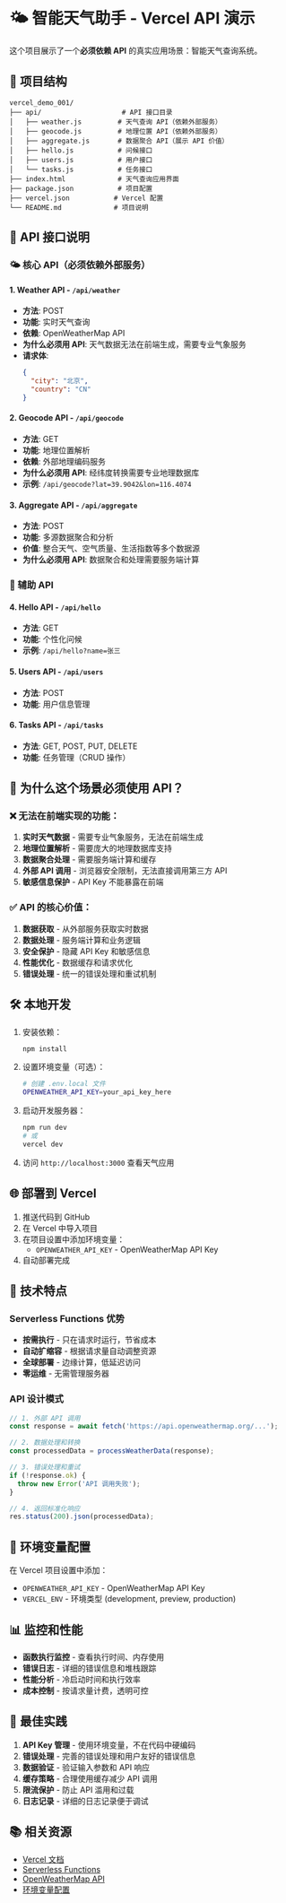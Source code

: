 # 🌤️ 智能天气助手 - Vercel API 演示

这个项目展示了一个**必须依赖 API** 的真实应用场景：智能天气查询系统。

## 🚀 项目结构

```
vercel_demo_001/
├── api/                    # API 接口目录
│   ├── weather.js         # 天气查询 API（依赖外部服务）
│   ├── geocode.js         # 地理位置 API（依赖外部服务）
│   ├── aggregate.js       # 数据聚合 API（展示 API 价值）
│   ├── hello.js           # 问候接口
│   ├── users.js           # 用户接口
│   └── tasks.js           # 任务接口
├── index.html             # 天气查询应用界面
├── package.json           # 项目配置
├── vercel.json           # Vercel 配置
└── README.md             # 项目说明
```

## 📡 API 接口说明

### 🌤️ 核心 API（必须依赖外部服务）

#### 1. Weather API - `/api/weather`
- **方法**: POST
- **功能**: 实时天气查询
- **依赖**: OpenWeatherMap API
- **为什么必须用 API**: 天气数据无法在前端生成，需要专业气象服务
- **请求体**:
  ```json
  {
    "city": "北京",
    "country": "CN"
  }
  ```

#### 2. Geocode API - `/api/geocode`
- **方法**: GET
- **功能**: 地理位置解析
- **依赖**: 外部地理编码服务
- **为什么必须用 API**: 经纬度转换需要专业地理数据库
- **示例**: `/api/geocode?lat=39.9042&lon=116.4074`

#### 3. Aggregate API - `/api/aggregate`
- **方法**: POST
- **功能**: 多源数据聚合和分析
- **价值**: 整合天气、空气质量、生活指数等多个数据源
- **为什么必须用 API**: 数据聚合和处理需要服务端计算

### 🔧 辅助 API

#### 4. Hello API - `/api/hello`
- **方法**: GET
- **功能**: 个性化问候
- **示例**: `/api/hello?name=张三`

#### 5. Users API - `/api/users`
- **方法**: POST
- **功能**: 用户信息管理

#### 6. Tasks API - `/api/tasks`
- **方法**: GET, POST, PUT, DELETE
- **功能**: 任务管理（CRUD 操作）

## 🎯 为什么这个场景必须使用 API？

### ❌ 无法在前端实现的功能：
1. **实时天气数据** - 需要专业气象服务，无法在前端生成
2. **地理位置解析** - 需要庞大的地理数据库支持
3. **数据聚合处理** - 需要服务端计算和缓存
4. **外部 API 调用** - 浏览器安全限制，无法直接调用第三方 API
5. **敏感信息保护** - API Key 不能暴露在前端

### ✅ API 的核心价值：
1. **数据获取** - 从外部服务获取实时数据
2. **数据处理** - 服务端计算和业务逻辑
3. **安全保护** - 隐藏 API Key 和敏感信息
4. **性能优化** - 数据缓存和请求优化
5. **错误处理** - 统一的错误处理和重试机制

## 🛠️ 本地开发

1. 安装依赖：
   ```bash
   npm install
   ```

2. 设置环境变量（可选）：
   ```bash
   # 创建 .env.local 文件
   OPENWEATHER_API_KEY=your_api_key_here
   ```

3. 启动开发服务器：
   ```bash
   npm run dev
   # 或
   vercel dev
   ```

4. 访问 `http://localhost:3000` 查看天气应用

## 🌐 部署到 Vercel

1. 推送代码到 GitHub
2. 在 Vercel 中导入项目
3. 在项目设置中添加环境变量：
   - `OPENWEATHER_API_KEY` - OpenWeatherMap API Key
4. 自动部署完成

## 📝 技术特点

### Serverless Functions 优势
- **按需执行** - 只在请求时运行，节省成本
- **自动扩缩容** - 根据请求量自动调整资源
- **全球部署** - 边缘计算，低延迟访问
- **零运维** - 无需管理服务器

### API 设计模式
```javascript
// 1. 外部 API 调用
const response = await fetch('https://api.openweathermap.org/...');

// 2. 数据处理和转换
const processedData = processWeatherData(response);

// 3. 错误处理和重试
if (!response.ok) {
  throw new Error('API 调用失败');
}

// 4. 返回标准化响应
res.status(200).json(processedData);
```

## 🔧 环境变量配置

在 Vercel 项目设置中添加：
- `OPENWEATHER_API_KEY` - OpenWeatherMap API Key
- `VERCEL_ENV` - 环境类型 (development, preview, production)

## 📊 监控和性能

- **函数执行监控** - 查看执行时间、内存使用
- **错误日志** - 详细的错误信息和堆栈跟踪
- **性能分析** - 冷启动时间和执行效率
- **成本控制** - 按请求量计费，透明可控

## 🎯 最佳实践

1. **API Key 管理** - 使用环境变量，不在代码中硬编码
2. **错误处理** - 完善的错误处理和用户友好的错误信息
3. **数据验证** - 验证输入参数和 API 响应
4. **缓存策略** - 合理使用缓存减少 API 调用
5. **限流保护** - 防止 API 滥用和过载
6. **日志记录** - 详细的日志记录便于调试

## 📚 相关资源

- [Vercel 文档](https://vercel.com/docs)
- [Serverless Functions](https://vercel.com/docs/functions)
- [OpenWeatherMap API](https://openweathermap.org/api)
- [环境变量配置](https://vercel.com/docs/environment-variables)